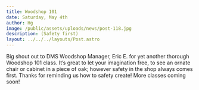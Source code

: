 ```yaml
---
title: Woodshop 101
date: Saturday, May 4th
author: Hg
image: /public/assets/uploads/news/post-118.jpg
description: (Safety first)
layout: ../../../layouts/Post.astro
---
```


Big shout out to DMS Woodshop Manager, Eric E. for yet another thorough Woodshop 101 class. It’s great to let your imagination free, to see an ornate chair or cabinet in a piece of oak; however safety in the shop always comes first. Thanks for reminding us how to safety create! More classes coming soon!
